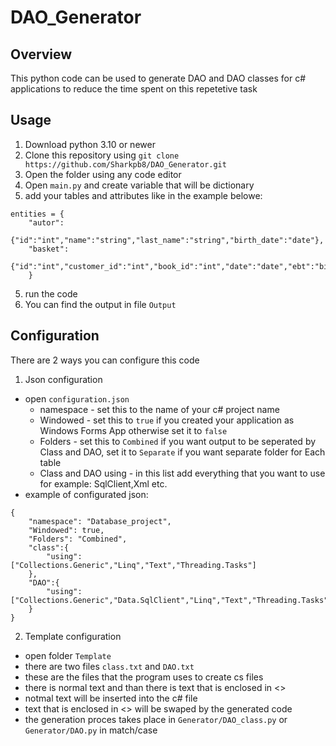# DAO_Generator

## Overview
This python code can be used to generate DAO and DAO classes for c# applications to reduce the time spent on this repetetive task

## Usage
1. Download python 3.10 or newer
1. Clone this repository using `git clone https://github.com/Sharkpb8/DAO_Generator.git`
2. Open the folder using any code editor
3. Open `main.py` and create variable that will be dictionary 
4. add your tables and attributes like in the example belowe:
```
entities = {
    "autor":
    {"id":"int","name":"string","last_name":"string","birth_date":"date"},
    "basket":
    {"id":"int","customer_id":"int","book_id":"int","date":"date","ebt":"bit"}
    }
```
5. run the code
6. You can find the output in file `Output`

## Configuration
There are 2 ways you can configure this code
1. Json configuration
- open `configuration.json`
    -  namespace - set this to the name of your c# project name
    -  Windowed - set this to `true` if you created your application as Windows Forms App otherwise set it to `false`
    -  Folders - set this to `Combined` if you want output to be seperated by Class and DAO, set it to `Separate` if you want separate folder for Each table
    -  Class and DAO using - in this list add everything that you want to use for example: SqlClient,Xml etc.
- example of configurated json:
```
{
    "namespace": "Database_project",
    "Windowed": true,
    "Folders": "Combined",
    "class":{
        "using":["Collections.Generic","Linq","Text","Threading.Tasks"]
    },
    "DAO":{
        "using":["Collections.Generic","Data.SqlClient","Linq","Text","Threading.Tasks","Xml"]
    }
}
```

2. Template configuration
- open folder `Template`
- there are two files `class.txt` and `DAO.txt`
- these are the files that the program uses to create cs files
- there is normal text and than there is text that is enclosed in <>
- notmal text will be inserted into the c# file
- text that is enclosed in <> will be swaped by the generated code
- the generation proces takes place in `Generator/DAO_class.py` or `Generator/DAO.py` in match/case